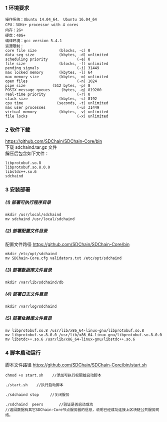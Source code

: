 ### 1	环境要求
```
操作系统：Ubuntu 14.04_64、 Ubuntu 16.04_64
CPU：3GHz+ processor with 4 cores 
内存：2G+
硬盘：40G+
编译环境：gcc version 5.4.1
资源限制：
core file size          (blocks, -c) 0
data seg size           (kbytes, -d) unlimited
scheduling priority             (-e) 0
file size               (blocks, -f) unlimited
pending signals                 (-i) 31449
max locked memory       (kbytes, -l) 64
max memory size         (kbytes, -m) unlimited
open files                      (-n) 1024
pipe size            (512 bytes, -p) 8
POSIX message queues     (bytes, -q) 819200
real-time priority              (-r) 0
stack size              (kbytes, -s) 8192
cpu time               (seconds, -t) unlimited
max user processes              (-u) 31449
virtual memory          (kbytes, -v) unlimited
file locks                      (-x) unlimited
```

### 2	软件下载
https://github.com/SDChain/SDChain-Core/bin  
下载 sdchaind.tar.gz 文件  
解压后包含如下文件：
```
libprotobuf.so.8
libprotobuf.so.8.0.0
libstdc++.so.6
sdchaind
```
### 3	安装部署
#####  (1)	部署可执行程序目录
``` 
mkdir /usr/local/sdchaind
mv sdchaind /usr/local/sdchaind
```
##### (2)	部署配置文件目录
配置文件路径 https://github.com/SDChain/SDChain-Core/bin 
```
mkdir /etc/opt/sdchaind
mv SDChain-Core.cfg validators.txt /etc/opt/sdchaind
```

##### (3)  部署数据库文件目录
```
mkdir /var/lib/sdchaind/db
```

##### (4)	部署日志文件目录
```
mkdir /var/log/sdchaind
```

##### (5)	部署依赖库文件目录
```
mv libprotobuf.so.8 /usr/lib/x86_64-linux-gnu/libprotobuf.so.8
mv libprotobuf.so.8.0.0 /usr/lib/x86_64-linux-gnu/libprotobuf.so.8.0.0
mv libstdc++.so.6 /usr/lib/x86_64-linux-gnu/libstdc++.so.6
```

### 4	脚本启动运行
脚本文件路径 https://github.com/SDChain/SDChain-Core/bin/start.sh 
```
chmod +x start.sh    //添加可执行权限给启动脚本
```

```
./start.sh    //执行启动脚本
```
```
./sdchaind stop     //关闭服务
```
```
./sdchaind  peers       //验证是否启动成功
//返回数据有其它SDChain-Core节点服务器的信息，说明已经成功连接上区块链公共服务网络。
```
